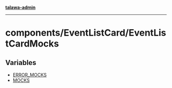 [**talawa-admin**](../../../README.md)

***

# components/EventListCard/EventListCardMocks

## Variables

- [ERROR\_MOCKS](variables/ERROR_MOCKS.md)
- [MOCKS](variables/MOCKS.md)
